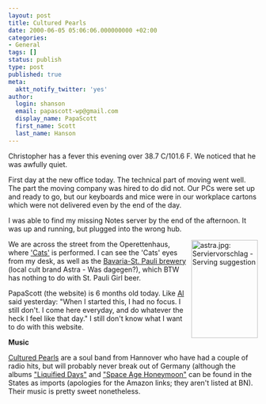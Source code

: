 ```yaml
---
layout: post
title: Cultured Pearls
date: 2000-06-05 05:06:06.000000000 +02:00
categories:
- General
tags: []
status: publish
type: post
published: true
meta:
  aktt_notify_twitter: 'yes'
author:
  login: shanson
  email: papascott-wp@gmail.com
  display_name: PapaScott
  first_name: Scott
  last_name: Hanson
---
```

<p>Christopher has a fever this evening over 38.7 C/101.6 F. We noticed that he was awfully quiet.</p>
<p>First day at the new office today. The technical part of moving went well. The part the moving company was hired to do did not. Our PCs were set up and ready to go, but our keyboards and mice were in our workplace cartons which were not delivered even by the end of the day.</p>
<p>I was able to find my missing Notes server by the end of the afternoon. It was up and running, but plugged into the wrong hub.</p>
<p><img src="https://www.papascott.de/wordpress/wp-content/uploads/2000/06/Astraw3.jpg" height="198" width="134" align="right" alt="astra.jpg: Serviervorschlag - Serving suggestion" border="0" />We are across the street from the Operettenhaus, where <a href="http://www.musical.de/cats/de/html/index.html">'Cats'</a> is performed. I can see the 'Cats' eyes from my desk, as well as the <a href="http://www.hamburger-marktplatz.de/kunden/bavaria/default.htm">Bavaria-St. Pauli brewery</a> (local cult brand Astra - Was dagegen?), which BTW has nothing to do with St. Pauli Girl beer. </p>
<p>PapaScott (the website) is 6 months old today. Like <a href="http://www.vfth.com">Al</a> said yesterday: "When I started this, I had no focus. I still don't. I come here everyday, and do whatever the heck I feel like that day." I still don't know what I want to do with this website.</p>
<p><b>Music</b></p>
<p><a href="http://www.peppermint-park.com/cultured-pearls/">Cultured Pearls</a> are a soul band from Hannover who have had a couple of radio hits, but will probably never break out of Germany (although the albums <a href="http://www.amazon.com/exec/obidos/ASIN/B00000JP11">"Liquified Days"</a> and <a href="http://www.amazon.com/exec/obidos/ASIN/B00000B73Z">"Space Age Honeymoon"</a> can be found in the States as imports (apologies for the Amazon links; they aren't listed at BN). Their music is pretty sweet nonetheless.</p>
